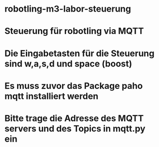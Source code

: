 # robotling-m3-labor-steuerung
# Steuerung für robotling via MQTT
# Die Eingabetasten für die Steuerung sind w,a,s,d und space (boost)
# Es muss zuvor das Package paho mqtt installiert werden
# Bitte trage die Adresse des MQTT servers und des Topics in mqtt.py ein
